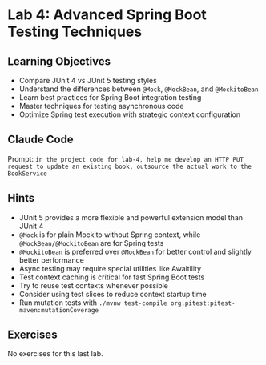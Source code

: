 # Lab 4: Advanced Spring Boot Testing Techniques

## Learning Objectives

- Compare JUnit 4 vs JUnit 5 testing styles
- Understand the differences between `@Mock`, `@MockBean`, and `@MockitoBean`
- Learn best practices for Spring Boot integration testing
- Master techniques for testing asynchronous code
- Optimize Spring test execution with strategic context configuration

## Claude Code

Prompt: `in the project code for lab-4, help me develop an HTTP PUT request to update an existing book, outsource the actual work to the
BookService`

## Hints

- JUnit 5 provides a more flexible and powerful extension model than JUnit 4
- `@Mock` is for plain Mockito without Spring context, while `@MockBean/@MockitoBean` are for Spring tests
- `@MockitoBean` is preferred over `@MockBean` for better control and slightly better performance
- Async testing may require special utilities like Awaitility
- Test context caching is critical for fast Spring Boot tests
- Try to reuse test contexts whenever possible
- Consider using test slices to reduce context startup time
- Run mutation tests with `./mvnw test-compile org.pitest:pitest-maven:mutationCoverage`

## Exercises

No exercises for this last lab.
